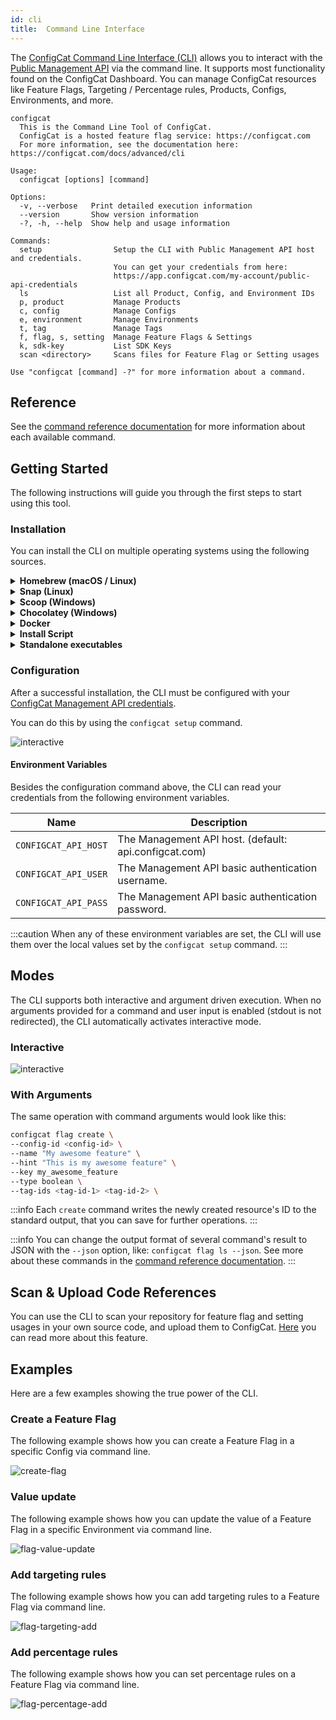 ```yaml
---
id: cli
title:  Command Line Interface
---
```


The <a target="_blank" href="https://github.com/configcat/cli">ConfigCat Command Line Interface (CLI)</a> allows you to interact with the [Public Management API](advanced/public-api.md) via the command line. It supports most functionality found on the ConfigCat Dashboard. You can manage ConfigCat resources like Feature Flags, Targeting / Percentage rules, Products, Configs, Environments, and more.

```
configcat
  This is the Command Line Tool of ConfigCat.
  ConfigCat is a hosted feature flag service: https://configcat.com
  For more information, see the documentation here: https://configcat.com/docs/advanced/cli

Usage:
  configcat [options] [command]

Options:
  -v, --verbose   Print detailed execution information
  --version       Show version information
  -?, -h, --help  Show help and usage information

Commands:
  setup                Setup the CLI with Public Management API host and credentials.
                       You can get your credentials from here:
                       https://app.configcat.com/my-account/public-api-credentials
  ls                   List all Product, Config, and Environment IDs
  p, product           Manage Products
  c, config            Manage Configs
  e, environment       Manage Environments
  t, tag               Manage Tags
  f, flag, s, setting  Manage Feature Flags & Settings
  k, sdk-key           List SDK Keys
  scan <directory>     Scans files for Feature Flag or Setting usages

Use "configcat [command] -?" for more information about a command.
```

## Reference
See the <a target="_blank" href="https://configcat.github.io/cli/">command reference documentation</a> for more information about each available command.

## Getting Started
The following instructions will guide you through the first steps to start using this tool.

### Installation
You can install the CLI on multiple operating systems using the following sources.

<details>
  <summary><strong>Homebrew (macOS / Linux)</strong></summary>

Install the CLI from <a target="_blank" href="https://github.com/configcat/homebrew-tap">ConfigCat tap</a> with <a target="_blank" href="https://brew.sh">Homebrew</a> by executing the following command:
```bash
brew tap configcat/tap
brew install configcat
```

</details>

<details>
  <summary><strong>Snap (Linux)</strong></summary>

Install the CLI from <a target="_blank" href="https://snapcraft.io">Snapcraft</a> by executing the following command:
```bash
sudo snap install configcat
```

</details>

<details>
  <summary><strong>Scoop (Windows)</strong></summary>

Install the CLI from <a target="_blank" href="https://github.com/configcat/scoop-configcat">ConfigCat bucket</a> with <a target="_blank" href="https://scoop.sh">Scoop</a> by executing the following command:
```bash
scoop bucket add configcat https://github.com/configcat/scoop-configcat
scoop install configcat
```

</details>

<details>
  <summary><strong>Chocolatey (Windows)</strong></summary>

Install the CLI from <a target="_blank" href="https://chocolatey.org/">Chocolatey</a> by executing the following command:
```powershell
choco install configcat
```

</details>

<details>
  <summary><strong>Docker</strong></summary>

The CLI can be executed from a <a target="_blank" href="https://www.docker.com/">Docker</a> image.
```bash
docker pull configcat/cli
```
An example of how to scan a repository for feature flag & setting references with the docker image.
```bash
docker run --rm \
    --env CONFIGCAT_API_HOST=<API-HOST> \
    --env CONFIGCAT_API_USER=<API-USER> \
    --env CONFIGCAT_API_PASS=<API-PASSWORD> \
    -v /path/to/repository:/repository \
  configcat/cli scan "/repository" --print --config-id <CONFIG-ID>
```

</details>

<details>
  <summary><strong>Install Script</strong></summary>

On Unix platforms, you can install the CLI by executing an install script.
```bash
curl -fsSL "https://raw.githubusercontent.com/configcat/cli/main/scripts/install.sh" | bash
```

By default, the script downloads the OS specific artifact from the latest <a target="_blank" href="https://github.com/configcat/cli/releases">GitHub Release</a> with `curl` and moves it into the `/usr/local/bin` directory.

It might happen, that you don't have permissions to write into `/usr/local/bin`, then you should execute the install script with `sudo`.

```bash
curl -fsSL "https://raw.githubusercontent.com/configcat/cli/main/scripts/install.sh" | sudo bash
```

The script accepts the following input parameters:

Parameter | Description | Default value
--------- | ----------- | -------------
`-d`, `--dir` | The directory where the CLI should be installed. | `/usr/local/bin`
`-v`, `--version` | The desired version to install. | `latest`
`-a`, `--arch` | The desired architecture to install. | `x64`

The possible **architecture** values for Linux: `x64`, `musl-x64`, `arm`, `arm64`.

> For macOS, the architecture is fixed to `x64`, but we plan the support of Apple silicon in the future.

**Script usage examples**:

*Custom installation directory*:
```bash
curl -fsSL "https://raw.githubusercontent.com/configcat/cli/main/scripts/install.sh" | bash -s -- -d=/path/to/install
```

*Install a different version*:
```bash
curl -fsSL "https://raw.githubusercontent.com/configcat/cli/main/scripts/install.sh" | bash -s -- -v=1.4.2
```

*Install with custom architecture*:
```bash
curl -fsSL "https://raw.githubusercontent.com/configcat/cli/main/scripts/install.sh" | bash -s -- -a=arm
```

</details>

<details>
  <summary><strong>Standalone executables</strong></summary>

You can download the executables directly from <a target="_blank" href="https://github.com/configcat/cli/releases">GitHub Releases</a> for your desired platform.

</details>

### Configuration
After a successful installation, the CLI must be configured with your <a target="_blank" href="https://app.configcat.com/my-account/public-api-credentials">ConfigCat Management API credentials</a>.

You can do this by using the `configcat setup` command.

![interactive](/assets/cli/setup.gif)

#### Environment Variables
Besides the configuration command above, the CLI can read your credentials from the following environment variables.

Name | Description |
--------- | ----------- |
`CONFIGCAT_API_HOST` | The Management API host. (default: api.configcat.com) | 
`CONFIGCAT_API_USER` | The Management API basic authentication username. |
`CONFIGCAT_API_PASS` | The Management API basic authentication password. | 

:::caution
When any of these environment variables are set, the CLI will use them over the local values set by the `configcat setup` command.
:::

## Modes
The CLI supports both interactive and argument driven execution. When no arguments provided for a command and user input is enabled (stdout is not redirected), the CLI automatically activates interactive mode.

### Interactive

![interactive](/assets/cli/teaser.gif)

### With Arguments
The same operation with command arguments would look like this:
```bash
configcat flag create \
--config-id <config-id> \ 
--name "My awesome feature" \
--hint "This is my awesome feature" \
--key my_awesome_feature
--type boolean \
--tag-ids <tag-id-1> <tag-id-2> \
```

:::info
Each `create` command writes the newly created resource's ID to the standard output, that you can save for further operations.
:::

:::info
You can change the output format of several command's result to JSON with the `--json` option, like: `configcat flag ls --json`. See more about these commands in the <a target="_blank" href="https://configcat.github.io/cli/">command reference documentation</a>.
:::

## Scan & Upload Code References
You can use the CLI to scan your repository for feature flag and setting usages in your own source code, and upload them 
to ConfigCat. [Here](/docs/advanced/code-references/overview) you can read more about this feature.

## Examples
Here are a few examples showing the true power of the CLI.

### Create a Feature Flag
The following example shows how you can create a Feature Flag in a specific Config via command line.

![create-flag](/assets/cli/create-flag.gif)

### Value update
The following example shows how you can update the value of a Feature Flag in a specific Environment via command line.

![flag-value-update](/assets/cli/flag-value-update.gif)

### Add targeting rules
The following example shows how you can add targeting rules to a Feature Flag via command line.

![flag-targeting-add](/assets/cli/flag-targeting-add.gif)

### Add percentage rules
The following example shows how you can set percentage rules on a Feature Flag via command line.

![flag-percentage-add](/assets/cli/flag-percentage-add.gif)